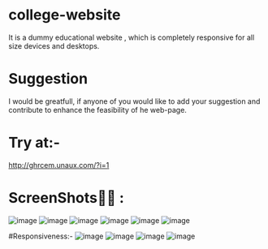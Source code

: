 # college-website
It is a dummy educational website , which is completely responsive for all size devices and desktops.
# Suggestion 
I would be greatfull, if anyone of you would like to add your suggestion and contribute to enhance the feasibility of
he web-page.

# Try at:-
http://ghrcem.unaux.com/?i=1

# ScreenShots📸📸 :
![image](https://user-images.githubusercontent.com/68491627/121992374-25b50500-cdbf-11eb-8622-26a8e6e2aaae.png)
![image](https://user-images.githubusercontent.com/68491627/121992407-382f3e80-cdbf-11eb-9b89-e41270a73deb.png)
![image](https://user-images.githubusercontent.com/68491627/121992463-509f5900-cdbf-11eb-9a71-3fff523c9592.png)
![image](https://user-images.githubusercontent.com/68491627/121992492-5d23b180-cdbf-11eb-96cb-09b9d9f2d495.png)
![image](https://user-images.githubusercontent.com/68491627/121992511-67de4680-cdbf-11eb-8a10-50f6c78170d9.png)
![image](https://user-images.githubusercontent.com/68491627/121992566-83e1e800-cdbf-11eb-935c-b5aefd9636fb.png)

#Responsiveness:-
![image](https://user-images.githubusercontent.com/68491627/121992621-9f4cf300-cdbf-11eb-9d91-bab4e118232e.png)
![image](https://user-images.githubusercontent.com/68491627/121992673-b7247700-cdbf-11eb-9df6-26aeb258d1e9.png)
![image](https://user-images.githubusercontent.com/68491627/121992715-c99eb080-cdbf-11eb-8726-b3ed32759a0f.png)
![image](https://user-images.githubusercontent.com/68491627/121992752-dde2ad80-cdbf-11eb-88f1-ab0c6fc3a48a.png)
